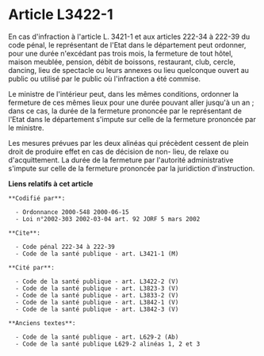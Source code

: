 # Article L3422-1

En cas d'infraction à l'article L. 3421-1 et aux articles 222-34 à 222-39 du code pénal, le représentant de l'Etat dans le
département peut ordonner, pour une durée n'excédant pas trois mois, la fermeture de tout hôtel, maison meublée, pension,
débit de boissons, restaurant, club, cercle, dancing, lieu de spectacle ou leurs annexes ou lieu quelconque ouvert au public
ou utilisé par le public où l'infraction a été commise.

Le ministre de l'intérieur peut, dans les mêmes conditions, ordonner la fermeture de ces mêmes lieux pour une durée pouvant
aller jusqu'à un an ; dans ce cas, la durée de la fermeture prononcée par le représentant de l'Etat dans le département
s'impute sur celle de la fermeture prononcée par le ministre.

Les mesures prévues par les deux alinéas qui précèdent cessent de plein droit de produire effet en cas de décision de non-
lieu, de relaxe ou d'acquittement. La durée de la fermeture par l'autorité administrative s'impute sur celle de la fermeture
prononcée par la juridiction d'instruction.

**Liens relatifs à cet article**

	**Codifié par**:

	  - Ordonnance 2000-548 2000-06-15
	  - Loi n°2002-303 2002-03-04 art. 92 JORF 5 mars 2002

	**Cite**:

	  - Code pénal 222-34 à 222-39
	  - Code de la santé publique - art. L3421-1 (M)

	**Cité par**:

	  - Code de la santé publique - art. L3422-2 (V)
	  - Code de la santé publique - art. L3823-3 (V)
	  - Code de la santé publique - art. L3833-2 (V)
	  - Code de la santé publique - art. L3842-1 (V)
	  - Code de la santé publique - art. L3842-3 (V)

	**Anciens textes**:

	  - Code de la santé publique - art. L629-2 (Ab)
	  - Code de la santé publique L629-2 alinéas 1, 2 et 3
